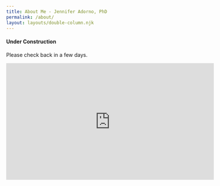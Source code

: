 ```yaml
---
title: About Me - Jennifer Adorno, PhD
permalink: /about/
layout: layouts/double-column.njk
---
```


#### Under Construction

Please check back in a few days.

<iframe width="560" height="315" src="https://www.youtube.com/embed/bm0nLJuRNbw" title="YouTube video player" frameborder="0" allow="accelerometer; autoplay; clipboard-write; encrypted-media; gyroscope; picture-in-picture" allowfullscreen></iframe>
